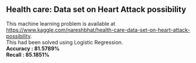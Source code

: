 ## Health care: Data set on Heart Attack possibility
This machine learning problem is available at https://www.kaggle.com/nareshbhat/health-care-data-set-on-heart-attack-possibility.  
This had been solved using Logistic Regression.  
<b>Accuracy : 81.5789%</b>  
<b>Recall : 85.1851%</b>  
